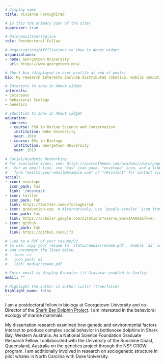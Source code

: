 ```yaml
---
# Display name
title: Vivienne Foroughirad

# Is this the primary user of the site?
superuser: true

# Role/position/tagline
role: Postdoctoral Fellow

# Organizations/Affiliations to show in About widget
organizations:
- name: Georgetown University
  url: https://www.georgetown.edu/

# Short bio (displayed in user profile at end of posts)
bio: My research interests include distributed robotics, mobile computing and programmable matter.

# Interests to show in About widget
interests:
- Cetaceans
- Behavioral Ecology
- Genetics

# Education to show in About widget
education:
  courses:
  - course: PhD in Marine Science and Conservation
    institution: Duke University
    year: 2019
  - course: BSc in Biology
    institution: Georgetown University
    year: 2010

# Social/Academic Networking
# For available icons, see: https://sourcethemes.com/academic/docs/page-builder/#icons
#   For an email link, use "fas" icon pack, "envelope" icon, and a link in the
#   form "mailto:your-email@example.com" or "/#contact" for contact widget.
social:
- icon: envelope
  icon_pack: fas
  link: '/#contact'
- icon: twitter
  icon_pack: fab
  link: https://twitter.com/vforoughirad
- icon: graduation-cap  # Alternatively, use `google-scholar` icon from `ai` icon pack
  icon_pack: fas
  link: https://scholar.google.com/citations?user=u_EmcvIAAAAJ&hl=en
- icon: github
  icon_pack: fab
  link: https://github.com/vjf2

# Link to a PDF of your resume/CV.
# To use: copy your resume to `static/media/resume.pdf`, enable `ai` icons in `params.toml`, 
# and uncomment the lines below.
# - icon: cv
#   icon_pack: ai
#   link: media/resume.pdf

# Enter email to display Gravatar (if Gravatar enabled in Config)
email: ""

# Highlight the author in author lists? (true/false)
highlight_name: false
---
```


I am a postdoctoral fellow in biology at Georgetown University and co-Director of the [Shark Bay Dolphin Project](https://www.monkeymiadolphins.org). I am interested in the behavioral ecology of marine mammals.

My dissertation research examined how genetic and environmental factors interact to produce complex social behavior in bottlenose dolphins in Shark Bay, Western Australia. As a National Science Foundation Graduate Research Fellow I collaborated with the University of the Sunshine Coast, Queensland, Australia on the genetics project through the NSF GROW program. I am additionally involved in research on sociogenetic structure in pilot whales in North Carolina with Duke University.
